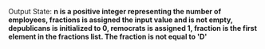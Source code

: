 Output State: **n is a positive integer representing the number of employees, fractions is assigned the input value and is not empty, depublicans is initialized to 0, remocrats is assigned 1, fraction is the first element in the fractions list. The fraction is not equal to 'D'**